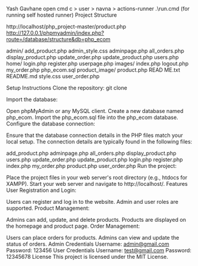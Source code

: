 Yash Gavhane
open cmd 
c > user > navna > actions-runner 
.\run.cmd (for running self hosted runner)
Project Structure

http://localhost/php_project-master/product.php
http://127.0.0.1/phpmyadmin/index.php?route=/database/structure&db=php_ecom

admin/
    add_product.php
    admin_style.css
    adminpage.php
    all_orders.php
    display_product.php
    update_order.php
    update_product.php
    users.php
home/
    login.php
    register.php
    userpage.php
images/
index.php
logout.php
my_order.php
php_ecom.sql
product_image/
product.php
READ ME.txt
README.md
style.css
user_order.php

Setup Instructions
Clone the repository:
git clone <repository-url>

Import the database:

Open phpMyAdmin or any MySQL client.
Create a new database named php_ecom.
Import the php_ecom.sql file into the php_ecom database.
Configure the database connection:

Ensure that the database connection details in the PHP files match your local setup. The connection details are typically found in the following files:

add_product.php
adminpage.php
all_orders.php
display_product.php
users.php
update_order.php
update_product.php
login.php
register.php
index.php
my_order.php
product.php
user_order.php
Run the project:

Place the project files in your web server's root directory (e.g., htdocs for XAMPP).
Start your web server and navigate to http://localhost/<project-folder>.
Features
User Registration and Login:

Users can register and log in to the website.
Admin and user roles are supported.
Product Management:

Admins can add, update, and delete products.
Products are displayed on the homepage and product page.
Order Management:

Users can place orders for products.
Admins can view and update the status of orders.
Admin Credentials
Username: admin@gmail.com
Password: 123456
User Credentials
Username: test@gmail.com
Password: 12345678
License
This project is licensed under the MIT License.
